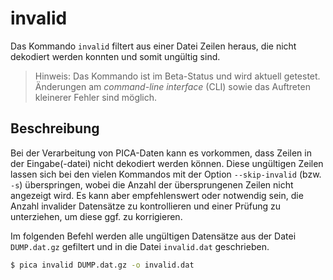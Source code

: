 # invalid

Das Kommando `invalid` filtert aus einer Datei Zeilen heraus, die nicht
dekodiert werden konnten und somit ungültig sind.

> Hinweis: Das Kommando ist im Beta-Status und wird aktuell getestet.
> Änderungen am _command-line interface_ (CLI) sowie das Auftreten
> kleinerer Fehler sind möglich.

## Beschreibung

Bei der Verarbeitung von PICA-Daten kann es vorkommen, dass Zeilen in
der Eingabe(-datei) nicht dekodiert werden können. Diese ungültigen Zeilen
lassen sich bei den vielen Kommandos mit der Option `--skip-invalid` (bzw.
`-s`) überspringen, wobei die Anzahl der übersprungenen Zeilen nicht
angezeigt wird. Es kann aber empfehlenswert oder notwendig sein, die Anzahl
invalider Datensätze zu kontrollieren und einer Prüfung zu unterziehen, um
diese ggf. zu korrigieren.

Im folgenden Befehl werden alle ungültigen Datensätze aus der Datei
`DUMP.dat.gz` gefiltert und in die Datei `invalid.dat` geschrieben.

```bash
$ pica invalid DUMP.dat.gz -o invalid.dat
```




